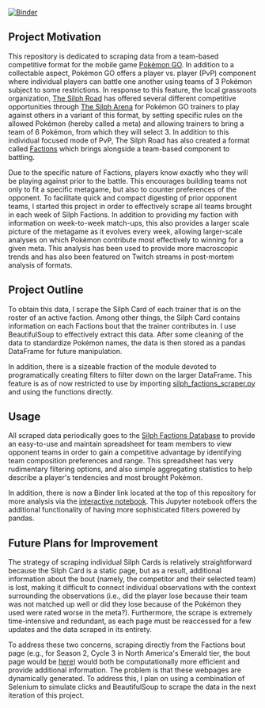 [![Binder](https://mybinder.org/badge_logo.svg)](https://mybinder.org/v2/gh/lamdavid759/Silph-Factions-Data-Scraper/main)

## Project Motivation
This repository is dedicated to scraping data from a team-based competitive format for the mobile game [Pokémon GO](https://pokemongolive.com/). In addition to a collectable aspect, Pokémon GO offers a player vs. player (PvP) component where individual players can battle one another using teams of 3 Pokémon subject to some restrictions. In response to this feature, the local grassroots organization, [The Silph Road](https://thesilphroad.com/) has offered several different competitive opportunities through [The Silph Arena](https://silph.gg) for Pokémon GO trainers to play against others in a variant of this format, by setting specific rules on the allowed Pokémon (hereby called a meta) and allowing trainers to bring a team of 6 Pokémon, from which they will select 3. In addition to this individual focused mode of PvP, The Silph Road has also created a format called [Factions](https://silph.gg/factions/about) which brings alongside a team-based component to battling. 

Due to the specific nature of Factions, players know exactly who they will be playing against prior to the battle. This encourages building teams not only to fit a specific metagame, but also to counter preferences of the opponent. To facilitate quick and compact digesting of prior opponent teams, I started this project in order to effectively scrape all teams brought in each week of Silph Factions. In addition to providing my faction with information on week-to-week match-ups, this also provides a larger scale picture of the metagame as it evolves every week, allowing larger-scale analyses on which Pokémon contribute most effectively to winning for a given meta. This analysis has been used to provide more macroscopic trends and has also been featured on Twitch streams in post-mortem analysis of formats. 

## Project Outline
To obtain this data, I scrape the Silph Card of each trainer that is on the roster of an active faction. Among other things, the Silph Card contains information on each Factions bout that the trainer contributes in. I use BeautifulSoup to effectively extract this data. After some cleaning of the data to standardize Pokémon names, the data is then stored as a pandas DataFrame for future manipulation. 

In addition, there is a sizeable fraction of the module devoted to programatically creating filters to filter down on the larger DataFrame. This feature is as of now restricted to use by importing [silph_factions_scraper.py](silph_factions_scraper.py) and using the functions directly. 

## Usage
All scraped data periodically goes to the [Silph Factions Database](https://docs.google.com/spreadsheets/d/1r_iLB2JamSRHRJMjNrum2zbVJSA0uGJKQ9VqRprWYuk/edit#gid=1264267133) to provide an easy-to-use and maintain spreadsheet for team members to view opponent teams in order to gain a competitive advantage by identifying team composition preferences and range. This spreadsheet has very rudimentary filtering options, and also simple aggregating statistics to help describe a player's tendencies and most brought Pokémon. 

In addition, there is now a Binder link located at the top of this repository for more analysis via the [interactive notebook](Silph-Factions-Data-Scraper-Interactive.ipynb). This Jupyter notebook offers the additional functionality of having more sophisticated filters powered by pandas. 

## Future Plans for Improvement
The strategy of scraping individual Silph Cards is relatively straightforward because the Silph Card is a static page, but as a result, additional information about the bout (namely, the competitor and their selected team) is lost, making it difficult to connect individual observations with the context surrounding the observations (i.e., did the player lose because their team was not matched up well or did they lose because of the Pokémon they used were rated worse in the meta?). Furthermore, the scrape is extremely time-intensive and redundant, as each page must be reaccessed for a few updates and the data scraped in its entirety. 

To address these two concerns, scraping directly from the Factions bout page (e.g., for Season 2, Cycle 3 in North America's Emerald tier, the bout page would be [here](https://silph.gg/factions/cycle/season-2-cycle-3-emerald-na)) would both be computationally more efficient and provide additional information. The problem is that these webpages are dynamically generated. To address this, I plan on using a combination of Selenium to simulate clicks and BeautifulSoup to scrape the data in the next iteration of this project. 
